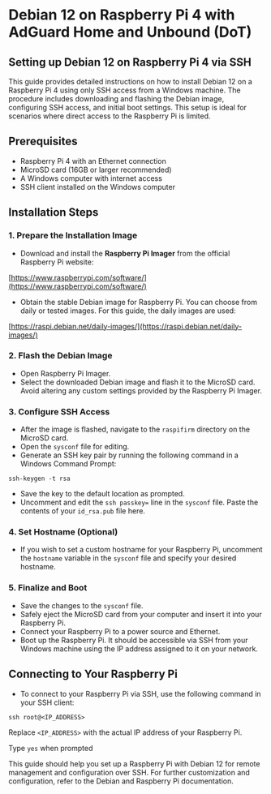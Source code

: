 # Debian 12 on Raspberry Pi 4 with AdGuard Home and Unbound (DoT)

## Setting up Debian 12 on Raspberry Pi 4 via SSH

This guide provides detailed instructions on how to install Debian 12 on a Raspberry Pi 4 using only SSH access from a Windows machine. The procedure includes downloading and flashing the Debian image, configuring SSH access, and initial boot settings. This setup is ideal for scenarios where direct access to the Raspberry Pi is limited.

## Prerequisites

- Raspberry Pi 4 with an Ethernet connection
- MicroSD card (16GB or larger recommended)
- A Windows computer with internet access
- SSH client installed on the Windows computer

## Installation Steps

### 1. Prepare the Installation Image

- Download and install the **Raspberry Pi Imager** from the official Raspberry Pi website:

[https://www.raspberrypi.com/software/](https://www.raspberrypi.com/software/)



- Obtain the stable Debian image for Raspberry Pi. You can choose from daily or tested images. For this guide, the daily images are used:

[https://raspi.debian.net/daily-images/](https://raspi.debian.net/daily-images/)


### 2. Flash the Debian Image

- Open Raspberry Pi Imager.
- Select the downloaded Debian image and flash it to the MicroSD card. Avoid altering any custom settings provided by the Raspberry Pi Imager.

### 3. Configure SSH Access

- After the image is flashed, navigate to the `raspifirm` directory on the MicroSD card.
- Open the `sysconf` file for editing.
- Generate an SSH key pair by running the following command in a Windows Command Prompt:
```
ssh-keygen -t rsa
```
- Save the key to the default location as prompted.
- Uncomment and edit the `ssh passkey=` line in the `sysconf` file. Paste the contents of your `id_rsa.pub` file here.

### 4. Set Hostname (Optional)

- If you wish to set a custom hostname for your Raspberry Pi, uncomment the `hostname` variable in the `sysconf` file and specify your desired hostname.

### 5. Finalize and Boot

- Save the changes to the `sysconf` file.
- Safely eject the MicroSD card from your computer and insert it into your Raspberry Pi.
- Connect your Raspberry Pi to a power source and Ethernet.
- Boot up the Raspberry Pi. It should be accessible via SSH from your Windows machine using the IP address assigned to it on your network.

## Connecting to Your Raspberry Pi

- To connect to your Raspberry Pi via SSH, use the following command in your SSH client:
```
ssh root@<IP_ADDRESS>
```
Replace `<IP_ADDRESS>` with the actual IP address of your Raspberry Pi.

Type `yes` when prompted

This guide should help you set up a Raspberry Pi with Debian 12 for remote management and configuration over SSH. For further customization and configuration, refer to the Debian and Raspberry Pi documentation.

